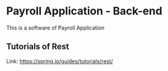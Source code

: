 # Payroll Application - Back-end

This is a software of Payroll Application

## Tutorials of Rest
Link: https://spring.io/guides/tutorials/rest/